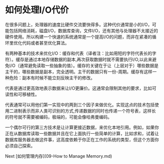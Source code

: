 # 如何处理I/O代价

在很多问题上，处理器的速度比硬件交流要快得多。这种代价通常是小的I/O，可能包括网络消耗，磁盘I/O，数据库查询，文件I/O，还有其他与处理器不太接近的硬件使用。所以构建一个快速的系统通常是一个提高I/O的问题，而非在紧凑的循环里优化代码或者甚至优化算法。

有两种基本的技术来优化I/O：缓存和代表（译者注：比如用短的字符代表长的字符）。缓存是通过本地存储数据的副本,再次获取数据时就不需要执行I/O,以此来避免I/O（通常避免读取一些抽象的值）。缓存的关键在于让（上层对于）哪些数据是主干的，哪些数据是副本，完全透明。主干的数据只有一份-周期。缓存有这样一种危险：副本有时候不能立刻反映主干的修改。

代表是通过更高效地表示数据来让I/O更廉价。这通常会限制其他的要求，比如可读性和可移植性。

代表通常可以用他们第一实现中的两到三个因子来做优化。实现这点的技术包括使用二进制表示而非人类可识别的方式,传递数据的同时也传递一个符号表，这样长的符号就不需要被编码，极端的，可能会像哈弗曼编码。

一个偶尔可行的第三方技术是让计算更接近数据，来优化本地引用。例如，如果你正在从数据库读取一些数据并且在它上面执行一些简单的计算，比如求和，试着让数据库服务器去做这件事，这高度依赖于你正在工作的系统的类型，但这个方面你必须自己探索。

Next [如何管理内存](09-How to Manage Memory.md)

